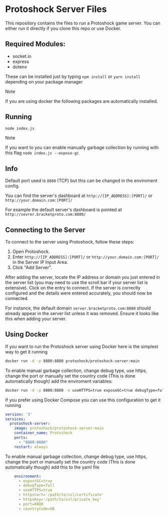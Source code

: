 # Protoshock Server Files
This repository contains the files to run a Protoshock game server.
You can either run it directly if you clone this repo or use Docker.

## Required Modules:
- socket.io
- express
- dotenv
  
These can be installed just by typing ```npm install``` or ```yarn install``` depending on your package manager

> [!NOTE]
> If you are using docker the following packages are automatically installed.
## Running
```bash
node index.js
```

> [!NOTE]
> If you want to you can enable manually garbage collection by running with this flag ``node index.js --expose-gc``

## Info
Default port used is ``8880`` (TCP) but this can be changed in the enviroment config.

You can find the server's dashboard at ``http://[IP_ADDRESS]:[PORT]/`` or
``http://your.domain.com:[PORT]/``

For example the default server's dashboard is pointed at ``http://sevrer.bracketproto.com:8880/``

## Connecting to the Server

To connect to the server using Protoshock, follow these steps:

1. Open Protoshock.
2. Enter `http://[IP_ADDRESS]:[PORT]/` or `http://your.domain.com:[PORT]/` in the Server IP Input Area.
3. Click "Add Server".

After adding the server, locate the IP address or domain you just entered in the server list (you may need to use the scroll bar if your server list is extensive). Click on the entry to connect. If the server is correctly configured and the details were entered accurately, you should now be connected.

For instance, the default domain `server.bracketproto.com:8880` should already appear in the server list unless it was removed. Ensure it looks like this when adding your server.


## Using Docker

If you want to run the Protoshock server using Docker here is the simplest way to get it running
```bash
docker run -d -p 8880:8880 protoshock/protoshock-server:main
```

To enable manual garbage collection, change debug type, use https, change the port or manually set the country code (This is done automatically though) add the enviroment variables:
```bash
docker run -d -p 8880:8880 -e useHTTPS=true exposeGC=true debugType=full httpsCert='/path/to/ssl/certificate' httpsKey='/path/to/ssl/private_key' port=8880 protoshock/protoshock-server:main
```

If you prefer using Docker Compose you can use this configuration to get it running
```yml
version: '3'
services:
  protoshock-server:
    image: protoshock/protoshock-server:main
    container_name: Protoshock
    ports:
      - "8880:8880"
    restart: always
```

To enable manual garbage collection, change debug type, use https, change the port or manually set the country code (This is done automatically though) add this to the yaml file
```yml
    environment:
      - expostGC=true
      - debugType=full
      - useHTTPS=true
      - httpsCert='/path/to/ssl/certificate'
      - httpsKey='/path/to/ssl/private_key'
      - port=8880
      - countryCode=GB
```
